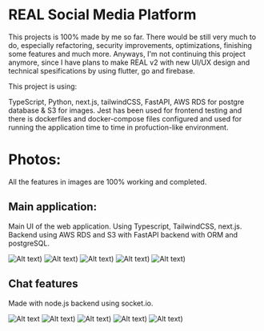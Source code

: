 # REAL Social Media Platform

This projects is 100% made by me so far. There would be still very much to do, especially refactoring, security improvements, optimizations, finishing some features and much more. Anyways, I'm not continuing this project anymore, since I have plans to make REAL v2 with new UI/UX design and technical spesifications by using flutter, go and firebase.

This project is using: 

TypeScript, Python, next.js, tailwindCSS, FastAPI, AWS RDS for postgre database & S3 for images. Jest has been used for frontend testing and there is dockerfiles and docker-compose files configured and used for running the application time to time in profuction-like environment.

# Photos:
All the features in images are 100% working and completed.
## Main application:
Main UI of the web application. Using Typescript, TailwindCSS, next.js. Backend using AWS RDS and S3 with FastAPI backend with ORM and postgreSQL.

![Alt text](https://github.com/Hasse331/personal_websites_v2/blob/main/personal-websites-v2/public/portfolioKuvat/REAL/real.png?raw=true))
![Alt text](https://github.com/Hasse331/personal_websites_v2/blob/main/personal-websites-v2/public/portfolioKuvat/REAL/real2.png?raw=true))
![Alt text](https://github.com/Hasse331/personal_websites_v2/blob/main/personal-websites-v2/public/portfolioKuvat/REAL/real3.png?raw=true))
![Alt text](https://github.com/Hasse331/personal_websites_v2/blob/main/personal-websites-v2/public/portfolioKuvat/REAL/real4.png?raw=true))
![Alt text](https://github.com/Hasse331/personal_websites_v2/blob/main/personal-websites-v2/public/portfolioKuvat/REAL/real5.png?raw=true))

## Chat features
Made with node.js backend using socket.io. 

![Alt text](https://github.com/Hasse331/personal_websites_v2/blob/main/personal-websites-v2/public/portfolioKuvat/REAL/chatapi1.png?raw=true)
![Alt text](https://github.com/Hasse331/personal_websites_v2/blob/main/personal-websites-v2/public/portfolioKuvat/REAL/chatapi2.png?raw=true))
![Alt text](https://github.com/Hasse331/personal_websites_v2/blob/main/personal-websites-v2/public/portfolioKuvat/REAL/chatapi3.png?raw=true))
![Alt text](https://github.com/Hasse331/personal_websites_v2/blob/main/personal-websites-v2/public/portfolioKuvat/REAL/chatapi4.png?raw=true))
![Alt text](https://github.com/Hasse331/personal_websites_v2/blob/main/personal-websites-v2/public/portfolioKuvat/REAL/chatapi5.png?raw=true))


